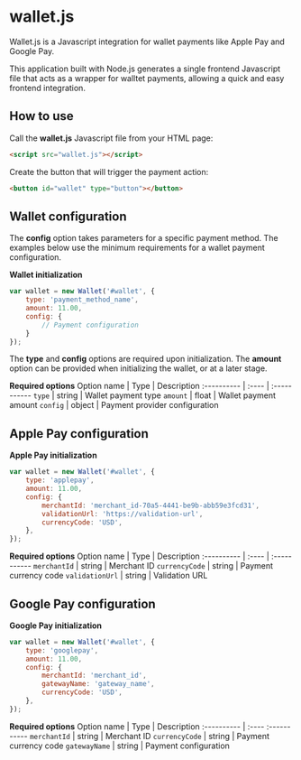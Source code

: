 # wallet.js
Wallet.js is a Javascript integration for wallet payments like Apple Pay and Google Pay.

This application built with Node.js generates a single frontend Javascript file that acts as a wrapper for walltet payments, allowing a quick and easy frontend integration. 

## How to use
Call the **wallet.js** Javascript file from your HTML page:

```html
<script src="wallet.js"></script>
```

Create the button that will trigger the payment action:

```html
<button id="wallet" type="button"></button>
```

## Wallet configuration 
The **config** option takes parameters for a specific payment method. The examples below use the minimum requirements for a wallet payment configuration.

**Wallet initialization**
```javascript
var wallet = new Wallet('#wallet', {
    type: 'payment_method_name',
    amount: 11.00,
    config: {
        // Payment configuration
    }
});
```
The **type** and **config** options are required upon initialization. The **amount** option can be provided when initializing the wallet, or at a later stage.

**Required options**
Option name | Type | Description
:---------- | :---- | :-----------
`type` | string | Wallet payment type
`amount` | float | Wallet payment amount
`config` | object | Payment provider configuration

## Apple Pay configuration 
**Apple Pay initialization**
```javascript
var wallet = new Wallet('#wallet', {
    type: 'applepay',
    amount: 11.00,
    config: {
        merchantId: 'merchant_id-70a5-4441-be9b-abb59e3fcd31',
        validationUrl: 'https://validation-url', 
        currencyCode: 'USD',  
    },
});
```

**Required options**
Option name | Type | Description
:---------- | :---- | :-----------
`merchantId` | string | Merchant ID
`currencyCode` | string | Payment currency code
`validationUrl` | string | Validation URL

## Google Pay configuration 
**Google Pay initialization**
```javascript
var wallet = new Wallet('#wallet', {
    type: 'googlepay',
    amount: 11.00,
    config: {
        merchantId: 'merchant_id',
        gatewayName: 'gateway_name',
        currencyCode: 'USD',
    },
});
```

**Required options**
Option name | Type | Description
:---------- | :---- :-----------
`merchantId` | string | Merchant ID
`currencyCode` | string | Payment currency code
`gatewayName` | string | Payment configuration